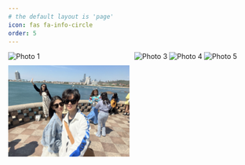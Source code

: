 ```yaml
---
# the default layout is 'page'
icon: fas fa-info-circle
order: 5
---
```


<head>
    <meta charset="UTF-8">
    <meta name="viewport" content="width=device-width, initial-scale=1.0">
    <style>
        .gallery {
            column-count: 2; /* 设置列数 */
            column-gap: 10px; /* 设置列之间的间隙 */
        }
        .gallery img {
            width: 100%;
            break-inside: avoid; /* 避免图片跨列显示 */
            margin-bottom: 10px; /* 设置图片之间的间隙 */
        }
    </style>
</head>
<body>

<div class="gallery">
    <img src="../assets/DSCF3374.jpg" alt="Photo 1">
    <img src="../assets/IMG_4536.jpg" alt="Photo 2">
    <img src="../assets/DSCF3450.jpg" alt="Photo 3">
    <img src="../assets/DSCF3488.jpg" alt="Photo 4">
    <img src="../assets/DSCF3745.jpg" alt="Photo 5">
    <!-- 更多图片 -->
</div>

</body>




